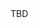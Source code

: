 <html>
  
  <head>
    <title> comp3121 </title>
    <script type="text/javascript">
      alert("polyu");
    </script>
  </head>
  
  <body>
    TBD
  </body>

</html>
